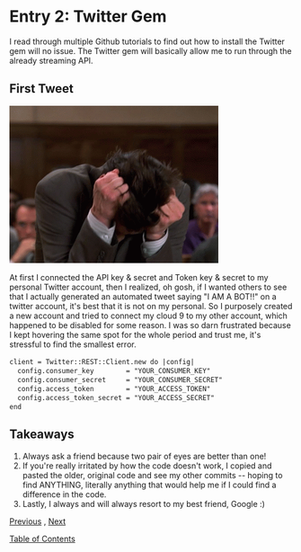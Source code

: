 # Entry 2: Twitter Gem

I read through multiple Github tutorials to find out how to install the Twitter gem will no issue. The Twitter gem will basically allow me to run through the already streaming API.

## First Tweet

<img src="../twitterbot-images/tenor.gif">

At first I connected the API key & secret and Token key & secret to my personal Twitter account, then I realized, oh gosh, if I wanted others to see that I actually generated an automated tweet saying "I AM A BOT!!" on a twitter account, it's best that it is not on my personal. So I purposely created a new account and tried to connect my cloud 9 to my other account, which happened to be disabled for some reason. I was so darn frustrated because I kept hovering the same spot for the whole period and trust me, it's stressful to find the smallest error.

```
client = Twitter::REST::Client.new do |config|
  config.consumer_key        = "YOUR_CONSUMER_KEY"
  config.consumer_secret     = "YOUR_CONSUMER_SECRET"
  config.access_token        = "YOUR_ACCESS_TOKEN"
  config.access_token_secret = "YOUR_ACCESS_SECRET"
end
```

## Takeaways
1. Always ask a friend because two pair of eyes are better than one!
2. If you're really irritated by how the code doesn't work, I copied and pasted the older, original code and see my other commits -- hoping to find ANYTHING, literally anything that would help me if I could find a difference in the code.
3. Lastly, I always and will always resort to my best friend, Google :)


[Previous](entry1-intro.md) , [Next]()

[Table of Contents](../README.md)